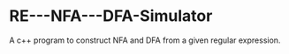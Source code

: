 # RE---NFA---DFA-Simulator
A  c++ program to construct NFA and DFA from a given regular expression.
